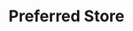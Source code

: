---
  id: "68"
  fieldLayoutId: "89"
  uid: "fbcf1c18-c8de-4f9d-b788-d70a53a6d81e"
  enabled: "1"
  archived: "0"
  dateCreated: "2017-09-26 05:27:09"
  dateUpdated: "2019-01-28 02:47:17"
  siteSettingsId: "68"
  slug: "test-screenshot-entry"
  siteId: "1"
  uri: "patterns/ios/entry/test-screenshot-entry"
  enabledForSite: "1"
  sectionId: "2"
  typeId: "2"
  authorId: "1"
  postdateCreated: "2017-09-26 05:27:00"
  expirydateCreated: null
  contentId: "68"
  title: "Preferred Store"
  field_allColorsComputed: null
  field_allColorsComputedIllustration: null
  field_allColorsComputedThumbnail: null
  field_appDescription: null
  field_appDescriptionSentiment: null
  field_audio: "0"
  field_authorFaq: null
  field_bgThumbPosition: "center center"
  field_body: null
  field_captureSize: null
  field_categoriesRaw: "adapting context,"
  field_categoryInPlainText: null
  field_coldThumbTransform: null
  field_colorPalette: null
  field_contributorName: null
  field_contributorUrl: null
  field_coverColor: null
  field_dominantColor: null
  field_externalContributor: "0"
  field_fetchWebsiteData: null
  field_fullName: null
  field_gfycatSource: null
  field_gif: "0"
  field_gumletUrl: null
  field_gumletUrlNoPreParse: null
  field_howHelps: "<p><strong>Reducing Cognitive Load and Improved Context.</strong><del></del> </p>\n<p>By giving a default pickup location, Starbucks customers are no longer expected to take a decision that increases the cognitive load associated with the app. </p>\n<p>As users start getting more familiar and accustomed to this default behavior, the app gets easier to use and potentially stickier. In the case of Starbucks, this means an increase of orders and a better distribution of store traffic.</p>"
  field_howWorks: "<p>The Starbucks app allows you to place mobile orders at stores near you. To place an order, the user needs to select the desired items and a pickup store. </p>\n<p>The app will default to a store which would be likely the store at where your order the most. If that store is closed or unavailable, the app will default to a second preferred location. If you try to order at a rare time like 10 pm, the app will default to the closest open store.</p>\n<p>The pickup store selector also gets automatically sorted by location which is an additional interaction that helps the user to select the most convenient store given their location context.</p>\n<p>At the time of this writing, we couldn't determine if the Starbucks app uses a different kind of data input to determine the default store, but it would make sense that at certain point Starbucks will use a built-in machine learning model to improve the default preferences based on the user's context.</p>"
  field_iconColors: null
  field_iconComputedColors: null
  field_illustrationSource: null
  field_imagePathRaw: "https://s3-us-west-2.amazonaws.com/waveguideio/captures/waves/capture-starbucks.png"
  field_imageTextOcr: null
  field_depthArticleBody: null
  field_lpSentimentScore: null
  field_lpUrl: null
  field_mediaEmbed: "<figure><img src=\"{asset:2093:url||https://s3-us-west-2.amazonaws.com/waveguideio/captures/waves/capture-starbucks.png}\" alt=\"\" /></figure>"
  field_mobileId: null
  field_mobileShotSrc: null
  field_newsObject: null
  field_pageFetchJsonString: null
  field_patternSrc: "Starbucks"
  field_platformRaw: "iOS"
  field_qualityDescription: null
  field_rawResponse: null
  field_readingDuration: null
  field_readingDurationSeconds: null
  field_readingEaseLevel: null
  field_readingEaseScore: null
  field_references: null
  field_screenshotColors: null
  field_screenshotComputedColors: null
  field_sourceFromArchive: null
  field_strategyDescription: null
  field_thumbColors: null
  field_thumbVideoUrl: ""
  field_webDescription: null
  field_webTitle: null
  field_what: "<p>This is an solution found in the Starbucks iOS app. The app switches your preferred store depending on what day of the week or at what time your order. If during the week your order from a location that closes on the weekend the app will automatically default to a store that is open.</p>"
  root: null
  lft: null
  rgt: null
  level: null
  structureId: null
  layout: layouts/post.njk
---